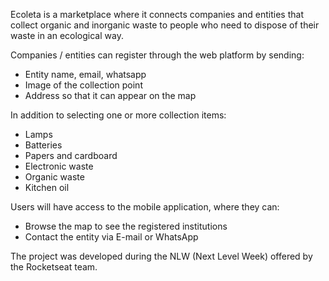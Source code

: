 Ecoleta is a marketplace where it connects companies and entities that collect organic and inorganic waste to people who need to dispose of their waste in an ecological way.

Companies / entities can register through the web platform by sending:

* Entity name, email, whatsapp
* Image of the collection point
* Address so that it can appear on the map



In addition to selecting one or more collection items:

- Lamps
- Batteries
- Papers and cardboard
- Electronic waste
- Organic waste
- Kitchen oil

Users will have access to the mobile application, where they can:

- Browse the map to see the registered institutions
- Contact the entity via E-mail or WhatsApp


The project was developed during the NLW (Next Level Week) offered by the Rocketseat team.

